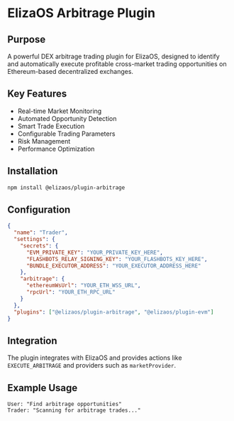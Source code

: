 # ElizaOS Arbitrage Plugin

## Purpose

A powerful DEX arbitrage trading plugin for ElizaOS, designed to identify and automatically execute profitable cross-market trading opportunities on Ethereum-based decentralized exchanges.

## Key Features

- Real-time Market Monitoring
- Automated Opportunity Detection
- Smart Trade Execution
- Configurable Trading Parameters
- Risk Management
- Performance Optimization

## Installation

```bash
npm install @elizaos/plugin-arbitrage
```

## Configuration

```json
{
  "name": "Trader",
  "settings": {
    "secrets": {
      "EVM_PRIVATE_KEY": "YOUR_PRIVATE_KEY_HERE",
      "FLASHBOTS_RELAY_SIGNING_KEY": "YOUR_FLASHBOTS_KEY_HERE",
      "BUNDLE_EXECUTOR_ADDRESS": "YOUR_EXECUTOR_ADDRESS_HERE"
    },
    "arbitrage": {
      "ethereumWsUrl": "YOUR_ETH_WSS_URL",
      "rpcUrl": "YOUR_ETH_RPC_URL"
    }
  },
  "plugins": ["@elizaos/plugin-arbitrage", "@elizaos/plugin-evm"]
}
```

## Integration

The plugin integrates with ElizaOS and provides actions like `EXECUTE_ARBITRAGE` and providers such as `marketProvider`.

## Example Usage

```
User: "Find arbitrage opportunities"
Trader: "Scanning for arbitrage trades..."
```
